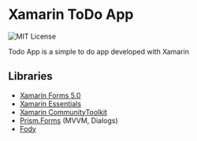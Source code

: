 # Xamarin ToDo App
![MIT License](https://img.shields.io/apm/l/atomic-design-ui.svg)

Todo App is a simple to do app developed with Xamarin

## Libraries
- [Xamarin Forms 5.0](https://github.com/xamarin/Xamarin.Forms)
- [Xamarin Essentials](https://github.com/xamarin/Essentials)
- [Xamarin CommunityToolkit](https://github.com/xamarin/XamarinCommunityToolkit) 
- [Prism.Forms](https://github.com/PrismLibrary/Prism) (MVVM, Dialogs)
- [Fody](https://github.com/Fody/Fody)
